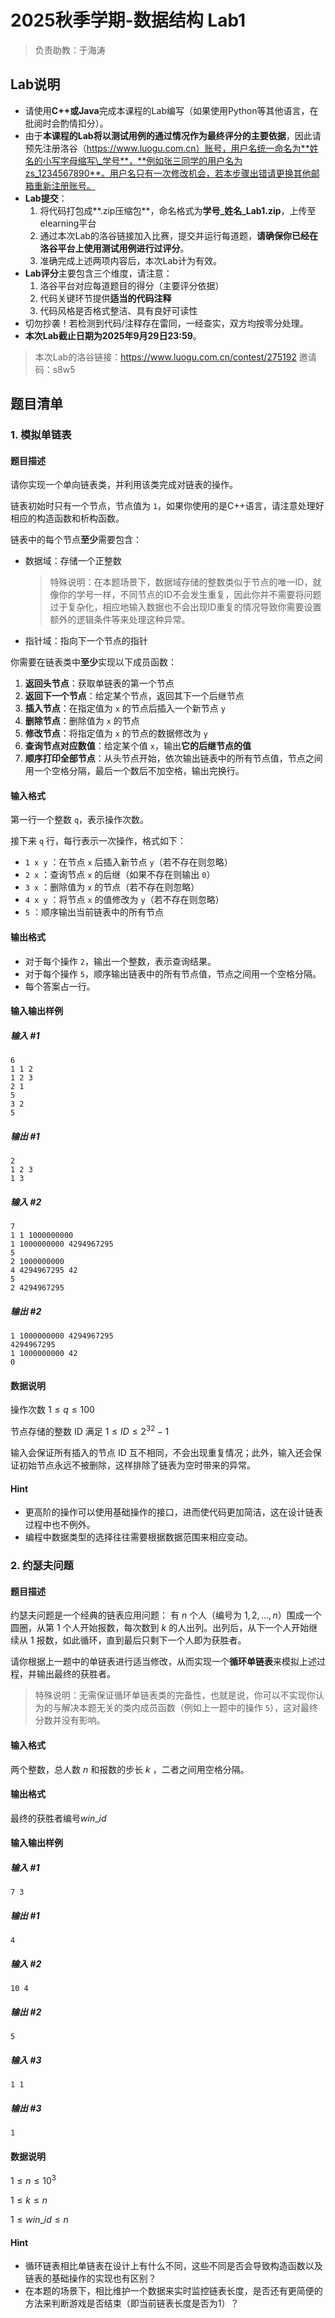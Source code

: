 # 2025秋季学期-数据结构 Lab1

> 负责助教：于海涛



## Lab说明

- 请使用**C++或Java**完成本课程的Lab编写（如果使用Python等其他语言，在批阅时会酌情扣分）。
- 由于**本课程的Lab将以测试用例的通过情况作为最终评分的主要依据**，因此请预先注册洛谷（https://www.luogu.com.cn）账号，用户名统一命名为**姓名的小写字母缩写\_学号**，**例如张三同学的用户名为zs_1234567890**。用户名只有一次修改机会，若本步骤出错请更换其他邮箱重新注册账号。
- **Lab提交**：
  1. 将代码打包成**.zip压缩包**，命名格式为**学号\_姓名\_Lab1.zip**，上传至elearning平台
  2. 通过本次Lab的洛谷链接加入比赛，提交并运行每道题，**请确保你已经在洛谷平台上使用测试用例进行过评分**。
  3. 准确完成上述两项内容后，本次Lab计为有效。
- **Lab评分**主要包含三个维度，请注意：
  1. 洛谷平台对应每道题目的得分（主要评分依据）
  2. 代码关键环节提供**适当的代码注释**
  3. 代码风格是否格式整洁、具有良好可读性
- 切勿抄袭！若检测到代码/注释存在雷同，一经查实，双方均按零分处理。
- **本次Lab截止日期为2025年9月29日23:59**。

> 本次Lab的洛谷链接：https://www.luogu.com.cn/contest/275192
> 邀请码：s8w5



## 题目清单

### 1. 模拟单链表

#### 题目描述

请你实现一个单向链表类，并利用该类完成对链表的操作。

链表初始时只有一个节点，节点值为 `1`，如果你使用的是C++语言，请注意处理好相应的构造函数和析构函数。

链表中的每个节点**至少**需要包含：

- 数据域：存储一个正整数

  > 特殊说明：在本题场景下，数据域存储的整数类似于节点的唯一ID，就像你的学号一样，不同节点的ID不会发生重复，因此你并不需要将问题过于复杂化，相应地输入数据也不会出现ID重复的情况导致你需要设置额外的逻辑条件等来处理这种异常。

- 指针域：指向下一个节点的指针

你需要在链表类中**至少**实现以下成员函数：

1. **返回头节点**：获取单链表的第一个节点
2. **返回下一个节点**：给定某个节点，返回其下一个后继节点
3. **插入节点**：在指定值为 `x` 的节点后插入一个新节点 `y`
4. **删除节点**：删除值为 `x` 的节点
5. **修改节点**：将指定值为 `x` 的节点的数据修改为 `y`
6. **查询节点对应数值**：给定某个值 `x`，输出**它的后继节点的值**
7. **顺序打印全部节点**：从头节点开始，依次输出链表中的所有节点值，节点之间用一个空格分隔，最后一个数后不加空格，输出完换行。

#### 输入格式

第一行一个整数 `q`，表示操作次数。

接下来 `q` 行，每行表示一次操作，格式如下：

- `1 x y` ：在节点 `x` 后插入新节点 `y`（若不存在则忽略）
- `2 x` ：查询节点 `x` 的后继（如果不存在则输出 `0`）
- `3 x` ：删除值为 `x` 的节点（若不存在则忽略）
- `4 x y` ：将节点 `x` 的值修改为 `y`（若不存在则忽略）
- `5` ：顺序输出当前链表中的所有节点

#### 输出格式

- 对于每个操作 `2`，输出一个整数，表示查询结果。
- 对于每个操作 `5`，顺序输出链表中的所有节点值，节点之间用一个空格分隔。
- 每个答案占一行。

#### 输入输出样例

##### 输入 #1

```
6
1 1 2
1 2 3
2 1
5
3 2
5
```

##### 输出 #1

```
2
1 2 3
1 3
```

##### 输入 #2

```
7
1 1 1000000000
1 1000000000 4294967295
5
2 1000000000
4 4294967295 42
5
2 4294967295
```

##### 输出 #2

```
1 1000000000 4294967295
4294967295
1 1000000000 42
0
```

#### 数据说明

操作次数 $1 \leq q \leq 100$

节点存储的整数 ID 满足 $1 \leq ID \leq 2^{32}-1$

输入会保证所有插入的节点 ID 互不相同，不会出现重复情况；此外，输入还会保证初始节点永远不被删除，这样排除了链表为空时带来的异常。

#### Hint

- 更高阶的操作可以使用基础操作的接口，进而使代码更加简洁，这在设计链表过程中也不例外。
- 编程中数据类型的选择往往需要根据数据范围来相应变动。



### 2. 约瑟夫问题

#### 题目描述

约瑟夫问题是一个经典的链表应用问题：
有 $n$ 个人（编号为 $1, 2, \dots, n$）围成一个圆圈，从第 $1$ 个人开始报数，每次数到 $k$ 的人出列。出列后，从下一个人开始继续从 $1$ 报数，如此循环，直到最后只剩下一个人即为获胜者。

请你根据上一题中的单链表进行适当修改，从而实现一个**循环单链表**来模拟上述过程，并输出最终的获胜者。

> 特殊说明：无需保证循环单链表类的完备性，也就是说，你可以不实现你认为的与解决本题无关的类内成员函数（例如上一题中的操作 `5`），这对最终分数并没有影响。

#### 输入格式

两个整数，总人数 $n$ 和报数的步长 $k$ ，二者之间用空格分隔。

#### 输出格式

最终的获胜者编号$win\_id$

#### 输入输出样例

##### 输入 #1

```
7 3
```

##### 输出 #1

```
4
```

##### 输入 #2

```
10 4
```

##### 输出 #2

```
5
```

##### 输入 #3

```
1 1
```

##### 输出 #3

```
1
```

#### 数据说明

$1 \leq n \leq 10^3$

$1 \leq k \leq n$

$1 \leq win\_id \leq n$

#### Hint

- 循环链表相比单链表在设计上有什么不同，这些不同是否会导致构造函数以及链表的基础操作的实现也有区别？
- 在本题的场景下，相比维护一个数据来实时监控链表长度，是否还有更简便的方法来判断游戏是否结束（即当前链表长度是否为1）？

